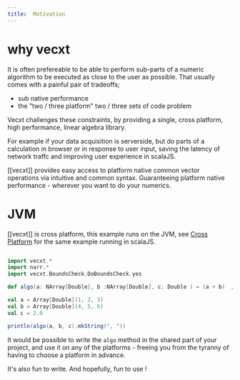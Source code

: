 ```yaml
---
title:  Motivation
---
```


# why vecxt

It is often prefereable to be able to perform sub-parts of a numeric algorithm to be executed as close to the user as possible. That usually comes with a painful pair of tradeoffs;

- sub native performance
- the "two / three platform" two / three sets of code problem

Vecxt challenges these constraints, by providing a single, cross platform, high performance, linear algebra library.

For example if your data acquisition is serverside, but do parts of a calculation in browser or in response to user input, saving the latency of network traffc and improving user experience in scalaJS.

[[vecxt]] provides easy access to platform native common vector operations via intuitive and common syntax. Guaranteeing platform native performance - wherever you want to do your numerics.

# JVM

[[vecxt]] is cross platform, this example runs on the JVM, see [Cross Platform](js.mdoc.md) for the same example running in scalaJS.

```scala mdoc

import vecxt.*
import narr.*
import vecxt.BoundsCheck.DoBoundsCheck.yes

def algo(a: NArray[Double], b :NArray[Double], c: Double ) = (a + b)  / c

val a = Array[Double](1, 2, 3)
val b = Array[Double](4, 5, 6)
val c = 2.0

println(algo(a, b, c).mkString(", "))

```

It would be possible to write the `algo` method in the shared part of your project, and use it on any of the platforms - freeing you from the tyranny of having to choose a platform in advance.

It's also fun to write. And hopefully, fun to use !